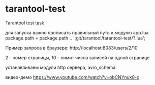 # tarantool-test
Tarantool test task

для запуска важно прописать правильный путь к модулю
app.lua
package.path = package.path .. ';git/tarantool/tarantool-test/?.lua';

Пример запроса в браузере:
http://localhost:8083/users/2/10

2 - номер страницы, 10 - лимит числа записей на одной странице

устанавливаем модули http сервера, avro_schema

видео-демо https://www.youtube.com/watch?v=obCNYnuk8-o
